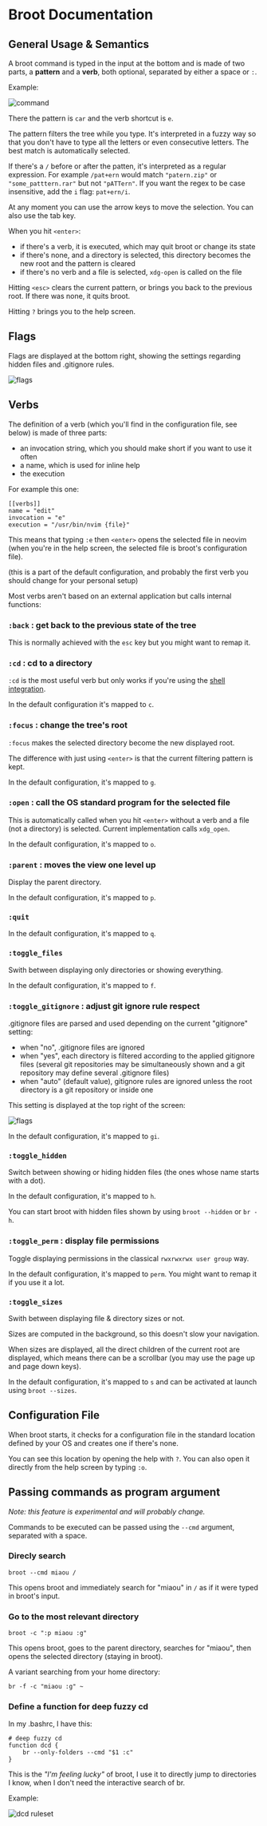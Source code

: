 
# Broot Documentation

## General Usage & Semantics

A broot command is typed in the input at the bottom and is made of two parts, a **pattern** and a **verb**, both optional, separated by either a space or `:`.

Example:

![command](img/20190110-pattern_verb.png)

There the pattern is `car` and the verb shortcut is `e`.

The pattern filters the tree while you type. It's interpreted in a fuzzy way so that you don't have to type all the letters or even consecutive letters. The best match is automatically selected.

If there's a `/` before or after the patten, it's interpreted as a regular expression. For example `/pat+ern` would match `"patern.zip"` or `"some_patttern.rar"` but not `"pATTern"`. If you want the regex to be case insensitive, add the `i` flag: `pat+ern/i`.

At any moment you can use the arrow keys to move the selection. You can also use the tab key.

When you hit `<enter>`:

* if there's a verb, it is executed, which may quit broot or change its state
* if there's none, and a directory is selected, this directory becomes the new root and the pattern is cleared
* if there's no verb and a file is selected, `xdg-open` is called on the file

Hitting `<esc>` clears the current pattern, or brings you back to the previous root. If there was none, it quits broot.

Hitting `?` brings you to the help screen.

## Flags

Flags are displayed at the bottom right, showing the settings regarding hidden files and .gitignore rules.

![flags](img/20190101-flags.png)

## Verbs

The definition of a verb (which you'll find in the configuration file, see below) is made of three parts:

* an invocation string, which you should make short if you want to use it often
* a name, which is used for inline help
* the execution

For example this one:

	[[verbs]]
	name = "edit"
	invocation = "e"
	execution = "/usr/bin/nvim {file}"

This means that typing `:e` then `<enter>` opens the selected file in neovim (when you're in the help screen, the selected file is broot's configuration file).

(this is a part of the default configuration, and probably the first verb you should change for your personal setup)

Most verbs aren't based on an external application but calls internal functions:

### `:back` : get back to the previous state of the tree

This is normally achieved with the `esc` key but you might want to remap it.

### `:cd` : cd to a directory

`:cd` is the most useful verb but only works if you're using the [shell integration](README.md#use-broot-for-navigation).

In the default configuration it's mapped to `c`.

### `:focus` : change the tree's root

`:focus` makes the selected directory become the new displayed root.

The difference with just using `<enter>` is that the current filtering pattern is kept.

In the default configuration, it's mapped to `g`.

### `:open` : call the OS standard program for the selected file

This is automatically called when you hit `<enter>` without a verb and a file (not a directory) is selected. Current implementation calls `xdg_open`.

In the default configuration, it's mapped to `o`.

### `:parent` : moves the view one level up

Display the parent directory.

In the default configuration, it's mapped to `p`.

### `:quit`

In the default configuration, it's mapped to `q`.

### `:toggle_files`

Swith between displaying only directories or showing everything.

In the default configuration, it's mapped to `f`.

### `:toggle_gitignore` : adjust git ignore rule respect

.gitignore files are parsed and used depending on the current "gitignore" setting:

* when "no", .gitignore files are ignored
* when "yes", each directory is filtered according to the applied gitignore files (several git repositories may be simultaneously shown and a git repository may define several .gitignore files)
* when "auto" (default value), gitignore rules are ignored unless the root directory is a git repository or inside one

This setting is displayed at the top right of the screen:

![flags](img/20190110-flags.png)

In the default configuration, it's mapped to `gi`.

### `:toggle_hidden`

Switch between showing or hiding hidden files (the ones whose name starts with a dot).

In the default configuration, it's mapped to `h`.

You can start broot with hidden files shown by using `broot --hidden` or `br -h`.

### `:toggle_perm` : display file permissions

Toggle displaying permissions in the classical `rwxrwxrwx user group` way.

In the default configuration, it's mapped to `perm`. You might want to remap it if you use it a lot.

### `:toggle_sizes`

Swith between displaying file & directory sizes or not.

Sizes are computed in the background, so this doesn't slow your navigation.

When sizes are displayed, all the direct children of the current root are displayed, which means there can be a scrollbar (you may use the page up and page down keys).

In the default configuration, it's mapped to `s` and can be activated at launch using `broot --sizes`.

## Configuration File

When broot starts, it checks for a configuration file in the standard location defined by your OS and creates one if there's none.

You can see this location by opening the help with `?`. You can also open it directly from the help screen by typing `:o`.

## Passing commands as program argument

*Note: this feature is experimental and will probably change.*

Commands to be executed can be passed using the `--cmd` argument, separated with a space.

### Direcly search

    broot --cmd miaou /

This opens broot and immediately search for "miaou" in `/` as if it were typed in broot's input.

### Go to the most relevant directory

    broot -c ":p miaou :g"

This opens broot, goes to the parent directory, searches for "miaou", then opens the selected directory (staying in broot).

A variant searching from your home directory:

    br -f -c "miaou :g" ~

### Define a function for deep fuzzy cd

In my .bashrc, I have this:

	# deep fuzzy cd
	function dcd {
		br --only-folders --cmd "$1 :c"
	}

This is the *"I'm feeling lucky"* of broot, I use it to directly jump to directories I know, when I don't need the interactive search of br.

Example:

![dcd ruleset](img/20190122-dcd_rulset.png)

